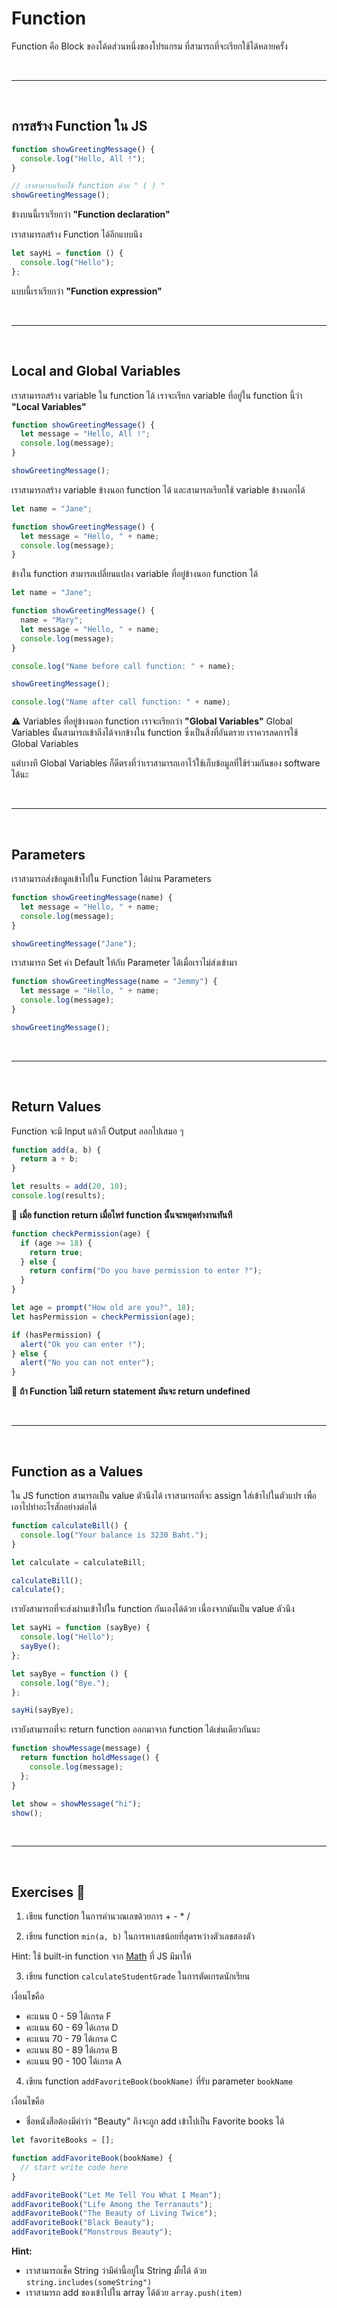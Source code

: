 # Function

Function คือ Block ของโค้ดส่วนหนึ่งของโปรแกรม ที่สามารถที่จะเรียกใช้ได้หลายครั้ง

<br><hr><br>

## การสร้าง Function ใน JS

```javascript
function showGreetingMessage() {
  console.log("Hello, All !");
}

// เราสามารถเรียกใช้ function ด้วย " ( ) "
showGreetingMessage();
```

ข้างบนนี้เราเรียกว่า **"Function declaration"**

เราสามารถสร้าง Function ได้อีกแบบนึง

```javascript
let sayHi = function () {
  console.log("Hello");
};
```

แบบนี้เราเรียกว่า **"Function expression"**

<br><hr><br>

## Local and Global Variables

เราสามารถสร้าง variable ใน function ได้ เราจะเรียก variable ที่อยู่ใน function นี้ว่า **"Local Variables"**

```javascript
function showGreetingMessage() {
  let message = "Hello, All !";
  console.log(message);
}

showGreetingMessage();
```

เราสามารถสร้าง variable ข้างนอก function ได้ และสามารถเรียกใช้ variable ข้างนอกได้

```javascript
let name = "Jane";

function showGreetingMessage() {
  let message = "Hello, " + name;
  console.log(message);
}
```

ข้างใน function สามารถเปลี่ยนแปลง variable ที่อยู่ข้างนอก function ได้

```javascript
let name = "Jane";

function showGreetingMessage() {
  name = "Mary";
  let message = "Hello, " + name;
  console.log(message);
}

console.log("Name before call function: " + name);

showGreetingMessage();

console.log("Name after call function: " + name);
```

⚠️ Variables ที่อยู่ข้างนอก function เราจะเรียกว่า **"Global Variables"** Global Variables นั้นสามารถเข้าถึงได้จากข้างใน function ซึ่งเป็นสิ่งที่อันตราย เราควรลดการใช้ Global Variables

แต่บางที Global Variables ก็ดีตรงที่ว่าเราสามารถเอาไว้ใช้เก็บข้อมูลที่ใช้ร่วมกันของ software ได้นะ

<br><hr><br>

## Parameters

เราสามารถส่งข้อมูลเข้าไปใน Function ได้ผ่าน Parameters

```javascript
function showGreetingMessage(name) {
  let message = "Hello, " + name;
  console.log(message);
}

showGreetingMessage("Jane");
```

เราสามารถ Set ค่า Default ให้กับ Parameter ได้เมื่อเราไม่ส่งเข้ามา

```javascript
function showGreetingMessage(name = "Jemmy") {
  let message = "Hello, " + name;
  console.log(message);
}

showGreetingMessage();
```

<br><hr><br>

## Return Values

Function จะมี Input แล้วก็ Output ออกไปเสมอ ๆ

```javascript
function add(a, b) {
  return a + b;
}

let results = add(20, 10);
console.log(results);
```

🌟 **เมื่อ function return เมื่อไหร่ function นั้นจะหยุดทำงานทันที**

```javascript
function checkPermission(age) {
  if (age >= 18) {
    return true;
  } else {
    return confirm("Do you have permission to enter ?");
  }
}

let age = prompt("How old are you?", 18);
let hasPermission = checkPermission(age);

if (hasPermission) {
  alert("Ok you can enter !");
} else {
  alert("No you can not enter");
}
```

🌟 **ถ้า Function ไม่มี return statement มันจะ return undefined**

<br><hr><br>

## Function as a Values

ใน JS function สามารถเป็น value ตัวนึงได้ เราสามารถที่จะ assign ใส่เข้าไปในตัวแปร เพื่อเอาไปทำอะไรสักอย่างต่อได้

```javascript
function calculateBill() {
  console.log("Your balance is 3230 Baht.");
}

let calculate = calculateBill;

calculateBill();
calculate();
```

เรายังสามารถที่จะส่งผ่านเข้าไปใน function กันเองได้ด้วย เนื่องจากมันเป็น value ตัวนึง

```javascript
let sayHi = function (sayBye) {
  console.log("Hello");
  sayBye();
};

let sayBye = function () {
  console.log("Bye.");
};

sayHi(sayBye);
```

เรายังสามารถที่จะ return function ออกมาจาก function ได้เช่นเดียวกันนะ

```javascript
function showMessage(message) {
  return function holdMessage() {
    console.log(message);
  };
}

let show = showMessage("hi");
show();
```

<br><hr><br>

## Exercises 🏅

1. เขียน function ในการคำนวณเลขด้วยการ + - \* /

2. เขียน function `min(a, b)` ในการหาเลขน้อยที่สุดรหว่างตัวเลขสองตัว

Hint: ใช้ built-in function จาก [Math](https://developer.mozilla.org/en-US/docs/Web/JavaScript/Reference/Global_Objects/Math/min) ที่ JS มีมาให้

3. เขียน function `calculateStudentGrade` ในการตัดเกรดนักเรียน

เงื่อนไขคือ

- คะแนน 0 - 59 ได้เกรด F
- คะแนน 60 - 69 ได้เกรด D
- คะแนน 70 - 79 ได้เกรด C
- คะแนน 80 - 89 ได้เกรด B
- คะแนน 90 - 100 ได้เกรด A

4. เขียน function `addFavoriteBook(bookName)` ที่รับ parameter `bookName`

เงื่อนไขคือ

- ชื่อหนังสือต้องมีคำว่า "Beauty" ถึงจะถูก add เข้าไปเป็น Favorite books ได้

```javascript
let favoriteBooks = [];

function addFavoriteBook(bookName) {
  // start write code here
}

addFavoriteBook("Let Me Tell You What I Mean");
addFavoriteBook("Life Among the Terranauts");
addFavoriteBook("The Beauty of Living Twice");
addFavoriteBook("Black Beauty");
addFavoriteBook("Monstrous Beauty");
```

**Hint:**

- เราสามารถเช็ค String ว่ามีคำนี้อยู่ใน String มั้ยได้ ด้วย `string.includes(someString")`
- เราสามารถ add ของเข้าไปใน array ได้ด้วย `array.push(item)`
